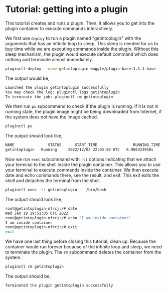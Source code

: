 # Tutorial: getting into a plugin
This tutorial creates and runs a plugin. Then, it allows you to get into the plugin container to execute commands interactively.

We first use `deploy` to run a plugin named "getintoplugin" with the arguments that has an infinite loop to sleep. This sleep is needed for us to buy time while we are executing commands inside the plugin. Without this sleep mechanism, the plugin would execute default command which does nothing and terminate almost immediately.
```bash
pluginctl deploy --name getintoplugin waggle/plugin-base:1.1.1-base -- bash -c 'while true; do sleep 1; done'
```

The output would be,
```bash
Launched the plugin getintoplugin successfully 
You may check the log: pluginctl logs getintoplugin
To terminate the job: pluginctl rm getintoplugin
```

We then run `ps` subcommand to check if the plugin is running. If it is not in running state, the plugin image might be being downloaded from Internet, if the system does not have the image cached.
```bash
pluginctl ps
```

The output should look like,
```bash
NAME               STATUS      START_TIME                RUNNING_TIME
getintoplugin   Running     2022/12/02 22:03:50 UTC   6.906323958s
```

Now we run `exec` subcommand with `-ti` options indicating that we attach your terminal to the shell inside the plugin container. This allows you to use your terminal to execute commands inside the container. We then execute date and echo commands there, see the result, and exit. This exit exits the shell and detaches the terminal from the shell.
```bash
pluginctl exec -ti getintoplugin -- /bin/bash
```
The output should look like,
```bash
root@getintoplugin-nfrcj:/# date
Wed Jan 19 19:51:05 UTC 2022
root@getintoplugin-nfrcj:/# echo "I am inside container"
I am inside container
root@getintoplugin-nfrcj:/# exit
exit
```

We have one last thing before closing this tutorial, clean up. Because the container would run forever because of the infinite loop and sleep, we need to terminate the plugin. The `rm` subcommand deletes the container from the system.
```bash
pluginctl rm getintoplugin
```
The output should be,
```bash
Terminated the plugin getintoplugin successfully
```
